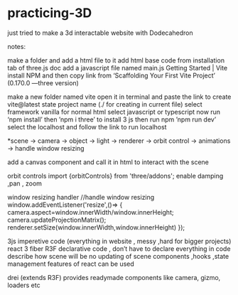 # practicing-3D
just tried to make a 3d interactable website with Dodecahedron

notes:

make a folder and add a html file to it
add html base code from installation tab of three.js doc 
add a javascript file named main.js
Getting Started | Vite
install NPM and then copy link from ‘Scaffolding Your First Vite Project’ 
(0.170.0 —three version)

make a new folder named vite open it in terminal and paste the link to create vite@latest
state project name (./ for creating in current file)
select framework vanilla for normal html
select javascript or typescript
now run ‘npm install’  then ’npm i three’ to install 3 js
then run npm ’npm run dev’ select the localhost and follow the link to run localhost

*scene -> camera -> object -> light -> renderer -> orbit control -> animations -> handle window resizing

add a canvas component and call it in html to interact with the scene

orbit controls
import {orbitControls} from 'three/addons';
enable damping ,pan , zoom

window resizing handler
//handle window resizing 
window.addEventListener('resize',()=>
    {
    camera.aspect=window.innerWidth/window.innerHeight;
    camera.updateProjectionMatrix();
    renderer.setSize(window.innerWidth,window.innerHeight)
    });

3js imperetive code 
(everything in website , messy ,hard for bigger projects)
react 3 fiber R3F 
declarative code , don’t have to declare everything in code
describe how scene will be 
no updating of scene
components ,hooks ,state management features of react can be used

drei (extends R3F)
provides readymade components like camera, gizmo, loaders etc
